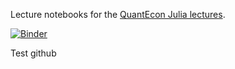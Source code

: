 Lecture notebooks for the [QuantEcon Julia lectures](lectures.quantecon.org/jl).

[![Binder](https://mybinder.org/badge_logo.svg)](https://mybinder.org/v2/gh/QuantEcon/quantecon-notebooks-julia/master)

Test github
